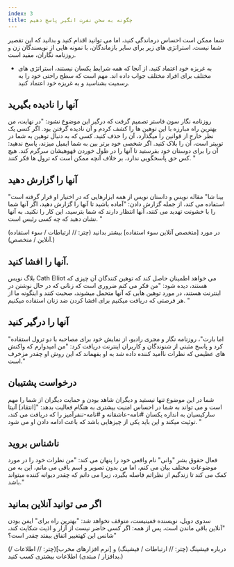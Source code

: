 ```yaml
---
index: 3
title: چگونه به سخن نفرت انگیر پاسخ دهیم
---
```

شما ممکن است احساس درماندگی کنید، اما می توانید اقدام کنید و بدانید که این تقصیر شما نیست. استراتژی های زیر برای سایر بازماندگان، با نمونه هایی از نویسندگان زن و روزنامه نگاران، مفید است.

* به غریزه خود اعتماد کنید. از آنجا که همه شرایط یکسان نیستند، استراتژی های مختلف برای افراد مختلف جواب داده اند. مهم است که سطح راحتی خود را به رسمیت بشناسید و به غریزه خود اعتماد کنید.

## آنها را نادیده بگیرید

روزنامه نگار سون فاستر تصمیم گرفت که درگیر این موضوع نشود: "در نهایت، من  بهترین راه مبارزه با این توهین ها را کشف کردم و آن نادیده گرفتن بود. اگر کسی یک نظر خارج از قوانین را میگذارد، آن را حذف کنید. کسی که به دنبال توهین به شما در توییتر است، آن را بلاک کنید. اگر شخصی خود برتر بین به شما ایمیل میزند، پاسخ ندهید: آن را برای دوستان خود بفرستید تا آنها را در طول خوردن قهوهیشان سرگرم کند. هیچ کس حق پاسخگویی ندارد، بر خلاف آنچه ممکن است که ترول ها فکر کنند. "

## آنها را گزارش دهید

"بینا شا" مقاله نویس و داستان نویس از همه ابزارهایی که در اختیار او قرار گرفته است استفاده می کند، از جمله گزارش دادن: "آماده باشید تا آنها را گزارش دهید، اگر آنها شما را با خشونت تهدید می کنند، آنها انتظار دارند که شما بترسید، این کار را نکنید. به آنها نشان دهید که چه کسی رئیس است. "

(در مورد [متخصص آنلاین سوء استفاده] بیشتر بدانید (چتر: // ارتباطات / سوء استفاده آنلاین / متخصص).)

## آنها را افشا کنید.

بلاگ نویس Cath Elliot می خواهد اطمینان حاصل کند که توهین کنندگان آن چیزی که هستند، دیده شود: "من فکر می کنم ضروری است که زنانی که در حال نوشتن در اینترنت هستند، در مورد توهین هایی که آنها متحمل میشوند، صحبت کنند و اینگونه ما از هر فرصتی که دریافت میکنیم برای افشا کردن ضد زنان استفاده میکنیم. "

## آنها را درگیر کنید

"اما بارت"، روزنامه نگار و مجری رادیو، از نمایش خود برای مصاحبه با دو ترول استفاده کرد و پاسخ مثبتی از شنوندگان و کاربران اینترنت دریافت کرد: "من امیدوارم که واکنش های عظیمی که نظرات ناامید کننده داده شد به او بفهماند که این روش او چقدر مزخرف است."

## درخواست پشتیبان

شما در این موضوع تنها نیستید و دیگران شاهد بودن و حمایت دیگران از شما را مهم است و می تواند به شما در احساس امنیت بیشتری به هنگام فعالیت بدهد: "[انتقاد] آنیتا سارکیسیان به اندازه یکسان #نامه-عاشقانه و #نامه-تنفرآمیز را که دریافت می کند، توئیت میکند و این باید یکی از چیزهایی باشد که باعث ادامه دادن او می شود. "

## ناشناس بروید

فعال حقوق بشر "وانی" نام واقعی خود را پنهان می کند: "من نظرات خود را در مورد موضوعات مختلف بیان می کنم، اما من بدون تصویر و اسم باقی می مانم، این به من کمک می کند تا زندگیم از نظراتم فاصله بگیرد، زیرا می دانم که چقدر دیوانه کننده میتواند باشد."

##  اگر می توانید آنلاین بمانید

سدوی دویل، نویسنده فمینیست، متوقف نخواهد شد: "بهترین راه برای" ایمن بودن "آنلاین باقی ماندن است، پس از همه: اگر کسی حاضر نیست از آزار و اذیت شکایت کند، شانس این  کهتغییر  اتفاق بیفتد چقدر است؟"

(درباره فیشینگ (چتر: // ارتباطات / فیشینگ) و [نرم افزارهای مخرب](چتر: // اطلاعات / بدافزار / مبتدی) اطلاعات بیشتری کسب کنید.)